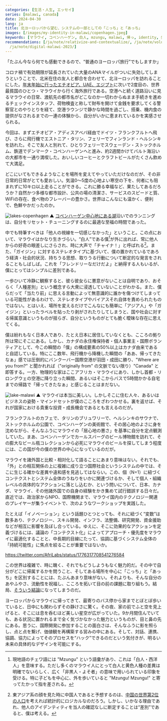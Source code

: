```yaml
---
categories: [生活・人生, エッセイ]
series: [malawi, canada]
date: 2024-04-30
lang: ja
title: 北ヨーロッパから望む、システムの一部としての「こっち」と「あっち」
images: [/images/my-identity-in-malawi/copenhagen.jpeg]
keywords: [マラウイ, コペンハーゲン, 白人, mzungu, malawi, 帰っ, identity, 外国, ヘルシンキ, フランクフルト]
recommendations: [/ja/note/relativize-and-contextualize/, /ja/note/volunteering-in-malawi/,
  /ja/note/digital-malawi-2023/]
---
```


「たぶん今なら何でも感動できるので、“普通のヨーロッパ旅行”でもしますか」

コロナ禍で有効期限が延長されていた大量のANAマイルがついに失効してしまうということで、北米在住の友人と都合を合わせて、北ヨーロッパを訪れることにした。[年末年始に行ったエチオピア、UAE、エジプト](/ja/note/relativize-and-contextualize/)に次いで2度目の、世界最貧国のひとつ・マラウイから行く海外旅行である。空港へと続く道路沿いに見るマラウイの日常、渡航先の都市名がどこなのか一切わからぬまま手続きを進めるチェックインスタッフ、荷物検査と称して財布を開けて金銭を要求してくる警察官とのやりとりを経て、空港ラウンジで静かな時間を過ごし、搭乗、機内食の提供がなされるまでの一連の体験から、自分がいかに恵まれているかを実感させられる。

今回は、まずエチオピア・アディスアベバ経由でドイツ・フランクフルトへ飛び、さらに飛行機でエストニア・タリン、フェリーでフィンランド・ヘルシンキを訪れた。そこで友人と別れて、ひとりフェリーでスウェーデン・ストックホルム、鉄道でデンマーク・コペンハーゲンへと進み、約2週間かけてバルト海沿いの大都市を一通り満喫した。おいしいコーヒーとクラフトビールがたくさん飲めて大満足。

どこにいてもできるようなことを場所を変えてやっていただけなのだが、その非日常的日常がとても愛おしい。気温0〜5度の心地よい寒空の下を、何者にも阻まれずに10キロ以上走ることができる。これに勝る幸福など、果たしてあるだろうか？自然かつ多様な都市設計、公共の場の清潔さ、サービスのスピードと質、WiFiの存在、食べ物のフレーバーの豊かさ。世界はこんなにも温かく、便利で、色鮮やかだったのか。

![lakes-copenhagen](/images/my-identity-in-malawi/copenhagen.jpeg)
▲ [コペンハーゲン中心地にある湖](https://en.wikipedia.org/wiki/The_Lakes,_Copenhagen)沿いでのランニングは、自分をリセット・チューニングするのに最適な至福の時間であった。

中でも特筆すべきは「他人の視線を一切感じなかった」ということ。この点において、マラウイはかなり生きづらい。“白人”である僕[^1]が外に出れば、常に他人からの好奇の眼差しにさらされ、時に大声で「チャイナ！」と呼ばれる[^2]。また、「ガイジン」に対するステレオタイプに基づいて、僕の置かれているであろう経済・社会的状況、持ちうる思想、取りうる行動について断定的な発言をされることもしばしば。これを「フレンドリーなだけだよ」と納得する人もいるが、僕にとってはシンプルに差別である。

一歩ひいて冷静に観察すると、彼ら彼女らに悪意がないことは自明であり、おそらく「人種差別」という概念すら大衆に浸透していないことがわかる。また、僕らだって「当たり前」に思える言動によって無意識的に誰かを傷つけてしまっている可能性があるわけで、ステレオタイプやバイアスそれ自体を責められたものではない。とはいえ、場所を変えるだけでこんなにも簡単に「アジア人」や「ガイジン」といったラベルを貼ったり剥がされたりしてしまうと、国や社会に対する帰属意識というものが揺らぎ、自分というものがとても脆く曖昧な存在に思えてくる。

僕は紛れもなく日本人であり、たとえ日本に居住していなくとも、こころの拠り所は常にそこにある。しかし、カナダの永住権保持者・個人事業主・国際ボランティアとして、今この瞬間の「僕」の構成要素の50%以上はカナダ由来であると自認している。特にここ数年、飛行機から降機した瞬間の「ああ、帰ってきたなぁ」感では圧倒的にバンクーバー国際空港が羽田・成田に勝り、"Where are you from?" と聞かれれば（"originally from" の文脈でない限り）"Canada" と即答する。一方、物理的な家はここアフリカ・マラウイにあり、しかし首都・リロングウェの空港に降り立った瞬間、あるいはそこからバスで5時間かかる自宅までの帰路で「帰ってきたなぁ」と感じることはまだない。

![lake-malawi](/images/my-identity-in-malawi/malawi.jpeg)
▲ マラウイは本当に美しい。しかしそこに住む人々、あるいはビジネスの姿勢・マインドセットが僕のこころをざわつかせる。裏を返せば、それが国家における貴重な投資・成長機会であるとも言えるのだが。

フランクフルトのカフェで、タリンのブリュワリーで、ヘルシンキのサウナで、ストックホルムの公園で、コペンハーゲンの美術館で、その居心地のよさに身を沈めながら、そんなふうにマラウイの「居心地の悪さ」を基準に自分を定点観測していた。まあ、コペンハーゲンでカールスバーグのビール博物館を訪れて、その膨大なビール瓶コレクションから必死にマラウイのビールを探してしまう程度には、この国が今の僕の世界の中心になっているのだが。

マラウイを諸外国と比較・相対化して語ることにあまり意味はない。それでも、「外」との相互関係の上に複雑に成り立つ国際社会というシステムの中では、そこに生じる確かな差異や違和感を見逃してはならい。この、個（N=1）に紐づくコンテクストとシステム全体のうねりをいかに関連づけるか、そして個人・組織レベルの具体的なアクションに落とし込むか、という問いについて、日本、カナダ、マラウイ、その他諸外国での自身の経験をかき集めて試行錯誤する日々だ。直近では、政治家からNPO、国際機関まで、マラウイ国内のテクノロジー関連のプレイヤーが集うイベントで、次のようなワークショップを実践した。

<script defer class="speakerdeck-embed" data-id="4adba91b0d674fd8850939508c1c5edc" data-ratio="1.7772511848341233" src="//speakerdeck.com/assets/embed.js"></script>

たとえば「イノベーション」という話題ひとつとっても、それに紐づく“変数”は数多あり、テクノロジー、スキル開発、インフラ、法整備、研究開発、資金援助などが相互に影響を及ぼし合っている。ゆえに、そこに効果的なアクションを定義づけるには、議論の「コンテクスト化」によってアプローチ・優先度をマラウイに最適化することと、中長期的目線にたって、協調に基づくシステム全体の「持続可能性」に焦点を絞ることが重要ではないか。

https://twitter.com/AfriLabs/status/1776317708541276584

この世界は複雑で、時に醜く、それでもどうしようもなく魅力的だ。その中で自分がどこに帰属するかを問うこと、そしてある場所を中心に「こっち」と「あっち」を区別することには、たぶんあまり意味がない。それよりも、そんな自分のあやふやさ、流動性を祝福し、こころを拓いて目の前の課題に取り組もう。結局、[そういう結論](/ja/note/search-for-identity/)になってしまうのだ。

ヨーロッパからマラウイに帰ってきて、最寄りのバス停から家までとぼとぼ歩いていると、日中にも関わらずその静けさに驚く。その夜、家の前でふと空を見上げると、そこには息を呑むほど美しい星空が広がっていた。9か月間住んでいても、ある状況に置かれるまで全く気づかなかった魅力というものが、目と鼻の先にある。思うに、国際開発に参加することの面白さは、そんなふうに影を照らし、点と点を繋げ、価値観を再構築する営みの中にある。そして、対話、連携、協調、協力によってそのプロセスを“ハック”できるのだという気付きが、明るい未来の具体的なデザインを可能にする。

[^1]: 現地語のチェワ語には "Mzungu" という語彙があり、これは「白人・西洋人」を意味する。ただし多くのマラウイ人にとって白人と黄色人種の差異は明確でないらしく、広く「非黒人・よそ者」の意味で用いられている印象を受ける。特に子どもを中心に、外を歩いていると "Mzungu! Mzungu!" と寄ってたかって指を差される。
[^2]: 東アジア系の顔を見た時に中国人であると予想するのは、[中国の世界第2位の人口](https://worldpopulationreview.com/)を考えれば統計的にロジカルなのだろう。しかし、いかなる理由であれ、他人のアイデンティティを当人の確認なしに断定することは“差別”であると、僕は考える。
